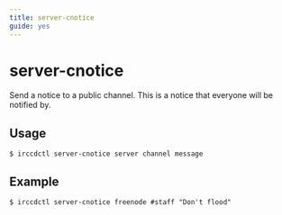 ```yaml
---
title: server-cnotice
guide: yes
---
```


# server-cnotice

Send a notice to a public channel. This is a notice that everyone will be notified by.

## Usage

````nohighlight
$ irccdctl server-cnotice server channel message
````

## Example

````nohighlight
$ irccdctl server-cnotice freenode #staff "Don't flood"
````
